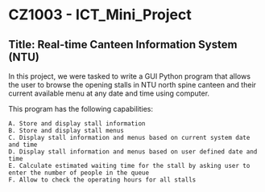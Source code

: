# CZ1003 - ICT_Mini_Project

## Title: Real-time Canteen Information System (NTU)

In this project, we were tasked to write a GUI Python program that allows the user to browse the opening stalls in NTU north spine canteen and their current available menu at any date and time using computer.

This program has the following capabilities:

	A. Store and display stall information
	B. Store and display stall menus
	C. Display stall information and menus based on current system date and time
	D. Display stall information and menus based on user defined date and time
	E. Calculate estimated waiting time for the stall by asking user to enter the number of people in the queue
	F. Allow to check the operating hours for all stalls

